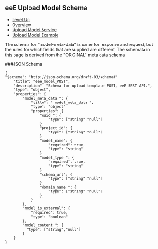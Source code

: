 ## eeE Upload Model Schema ##

* [Level Up](../README.md)
* [Overview](./README.md)
* [Upload Model Service](./upload_model_service.md)
* [Upload Model Example](./upload_model_example.md)

The schema for “model-meta-data” is same for response and request, but the rules for which fields that are supplied are different.
The schemata in this page is derived from the "ORIGINAL" meta data schema

###JSON Schema
```
{
"$schema": "http://json-schema.org/draft-03/schema#" 
	"title": "eee_model_POST",
	"description": "Schema for upload template POST, eeE REST API.",
	"type": "object",
	"properties": {
		"model_meta_data ": {
			"title": " model_meta_data ",
			"type": "object"
			"properties": {
				"guid ": {
					"type": ["string","null"]
				},
				"project_id": {
					"type": ["string","null"]
				},
				"model_name": {
					"required": true,
					"type": "string"
				},
				"model_type ": {
					"required": true,
					"type": "string"
				},
				"schema_url": {
					"type": ["string","null"]
				},
				"domain_name ": {
					"type": ["string","null"]
				},
			}
		},
		"model_is_external": {
			"required": true,
			"type": "boolean"
		},
		"model_content ": {
		  "type": ["string","null"]
		}
	}
}
```